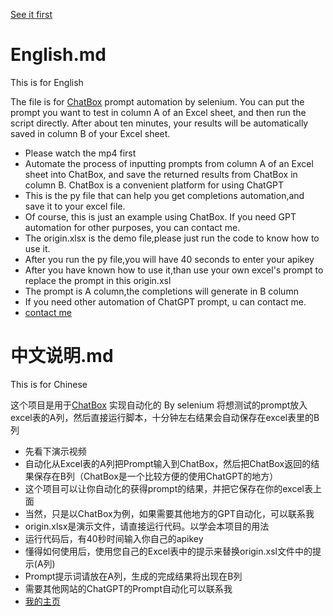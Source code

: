 [See it first](prompt_completions_auto.mp4)

# English.md

This is for English

The file is for [ChatBox](https://web.chatboxai.app/) prompt automation by selenium.
You can put the prompt you want to test in column A of an Excel sheet, and then run the script directly. After about ten minutes, your results will be automatically saved in column B of your Excel sheet.

- Please watch the  mp4 first
- Automate the process of inputting prompts from column A of an Excel sheet into ChatBox, and save the returned results from ChatBox in column B. ChatBox is a convenient platform for using ChatGPT
- This is the py file that can help you get completions automation,and save it to your excel file.
- Of course, this is just an example using ChatBox. If you need GPT automation for other purposes, you can contact me.
- The origin.xlsx is the demo file,please just run the code to know how to use it.
- After you run the py file,you will have 40 seconds to enter your apikey
- After you have known how to use it,than use your own excel's prompt to replace the prompt in this origin.xsl
- The prompt is A column,the completions will generate in B column
- If you need other automation of ChatGPT prompt, u can contact me.
- [contact me](https://space.bilibili.com/364838313?spm_id_from=333.1007.0.0)

# 中文说明.md

This is for Chinese

这个项目是用于[ChatBox](https://web.chatboxai.app/) 实现自动化的 By selenium
将想测试的prompt放入excel表的A列，然后直接运行脚本，十分钟左右结果会自动保存在excel表里的B列

- 先看下演示视频
- 自动化从Excel表的A列把Prompt输入到ChatBox，然后把ChatBox返回的结果保存在B列（ChatBox是一个比较方便的使用ChatGPT的地方）
- 这个项目可以让你自动化的获得prompt的结果，并把它保存在你的excel表上面
- 当然，只是以ChatBox为例，如果需要其他地方的GPT自动化，可以联系我
- origin.xlsx是演示文件，请直接运行代码。以学会本项目的用法
- 运行代码后，有40秒时间输入你自己的apikey
- 懂得如何使用后，使用您自己的Excel表中的提示来替换origin.xsl文件中的提示(A列)
- Prompt提示词请放在A列，生成的完成结果将出现在B列
- 需要其他网站的ChatGPT的Prompt自动化可以联系我
- [我的主页](https://space.bilibili.com/364838313?spm_id_from=333.1007.0.0)